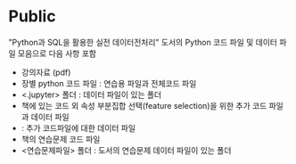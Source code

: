 # Public
"Python과 SQL을 활용한 실전 데이터전처리" 도서의 Python 코드 파일 및 데이터 파일 모음으로 다음 사항 포함

- 강의자료 (pdf)
- 장별 python 코드 파일 : 연습용 파일과 전체코드 파일
- <.jupyter> 폴더 : 데이터 파일이 있는 폴더
- 책에 있는 코드 외 속성 부분집합 선택(feature selection)을 위한 추가 코드 파일과 데이터 파일
- <datasets> : 추가 코드파일에 대한 데이터 파일
- 책의 연습문제 코드 파일
- <연습문제파일> 폴더 : 도서의 연습문제 데이터 파일이 있는 폴더
